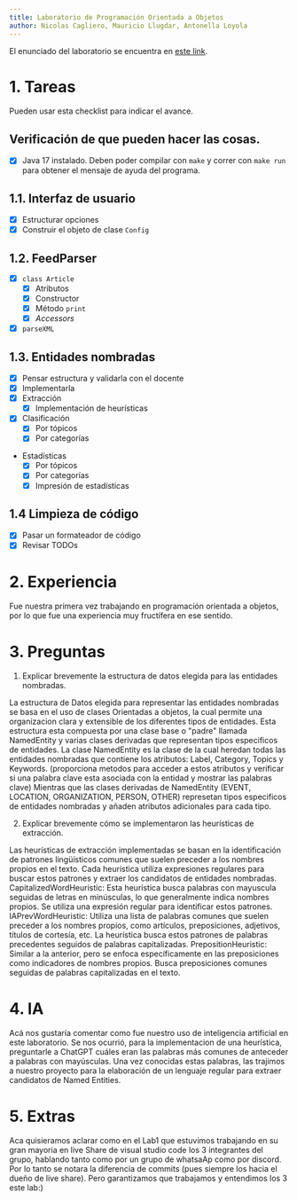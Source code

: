 ```yaml
---
title: Laboratorio de Programación Orientada a Objetos
author: Nicolas Cagliero, Mauricio Llugdar, Antonella Loyola
---
```


El enunciado del laboratorio se encuentra en [este link](https://docs.google.com/document/d/1wLhuEOjhdLwgZ4rlW0AftgKD4QIPPx37Dzs--P1gIU4/edit#heading=h.xe9t6iq9fo58).

# 1. Tareas
Pueden usar esta checklist para indicar el avance.

## Verificación de que pueden hacer las cosas.
- [x] Java 17 instalado. Deben poder compilar con `make` y correr con `make run` para obtener el mensaje de ayuda del programa.

## 1.1. Interfaz de usuario
- [x] Estructurar opciones
- [x] Construir el objeto de clase `Config`

## 1.2. FeedParser
- [x] `class Article`
    - [x] Atributos
    - [x] Constructor
    - [x] Método `print`
    - [x] _Accessors_
- [x] `parseXML`

## 1.3. Entidades nombradas
- [x] Pensar estructura y validarla con el docente
- [x] Implementarla
- [x] Extracción
    - [x] Implementación de heurísticas
- [x] Clasificación
    - [x] Por tópicos
    - [x] Por categorías
- Estadísticas
    - [x] Por tópicos
    - [x] Por categorías
    - [x] Impresión de estadísticas

## 1.4 Limpieza de código
- [x] Pasar un formateador de código
- [x] Revisar TODOs

# 2. Experiencia
Fue nuestra primera vez trabajando en programación orientada a objetos, por lo que fue una experiencia muy fructífera en ese sentido.

# 3. Preguntas
1. Explicar brevemente la estructura de datos elegida para las entidades nombradas.

La estructura de Datos elegida para representar las entidades nombradas se basa en el uso de clases Orientadas a objetos,
la cual permite una organizacion clara y extensible de los diferentes tipos de entidades. Esta estructura esta compuesta por una clase base
o "padre" llamada NamedEntity y varias clases derivadas que representan tipos especificos de entidades.
La clase NamedEntity es la clase de la cual heredan todas las entidades nombradas que contiene los atributos:
Label, Category, Topics y Keywords. (proporciona metodos para acceder a estos atributos y verificar si una palabra clave esta asociada con la entidad
y mostrar las palabras clave)
Mientras que las clases derivadas de NamedEntity (EVENT, LOCATION, ORGANIZATION, PERSON, OTHER)
represetan tipos especificos de entidades nombradas y añaden atributos adicionales para cada tipo.  

2. Explicar brevemente cómo se implementaron las heurísticas de extracción.

Las heurísticas de extracción implementadas se basan en la identificación de patrones lingüísticos comunes que suelen preceder a los nombres propios en el texto. Cada heurística utiliza expresiones regulares para buscar estos patrones y extraer los candidatos de entidades nombradas.
CapitalizedWordHeuristic: Esta heurística busca palabras con mayuscula seguidas de letras en minúsculas, lo que generalmente indica nombres propios. Se utiliza una expresión regular para identificar estos patrones.
IAPrevWordHeuristic: Utiliza una lista de palabras comunes que suelen preceder a los nombres propios, como artículos, preposiciones, adjetivos, títulos de cortesía, etc. La heurística busca estos patrones de palabras precedentes seguidos de palabras capitalizadas.
PrepositionHeuristic: Similar a la anterior, pero se enfoca específicamente en las preposiciones como indicadores de nombres propios. Busca preposiciones comunes seguidas de palabras capitalizadas en el texto.

# 4. IA

Acá nos gustaría comentar como fue nuestro uso de inteligencia artificial en este laboratorio. Se nos ocurrió, para la implementacion de una heurística, preguntarle a ChatGPT cuáles eran las palabras más comunes de anteceder a palabras con mayúsculas. Una vez conocidas estas palabras, las trajimos a nuestro proyecto para la elaboración de un lenguaje regular para extraer candidatos de Named Entities.

# 5. Extras
Aca quisieramos aclarar como en el Lab1 que estuvimos trabajando en su gran mayoria en live Share de visual studio code los 3 integrantes del grupo, hablando tanto como por un grupo de whatsaAp como por discord. Por lo tanto se notara la diferencia de commits (pues siempre los hacia el dueño de live share). Pero garantizamos que trabajamos y entendimos los 3 este lab:)

